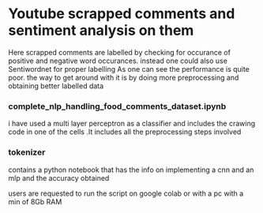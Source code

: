 # Youtube  scrapped comments and sentiment analysis on them

Here scrapped comments are labelled by checking for occurance of positive and negative word occurances. instead one could also use Sentiwordnet for proper labelling
 As one can see the performance is quite poor.
the way to get around with it is by doing more preprocessing and obtaining better labelled data

### complete_nlp_handling_food_comments_dataset.ipynb
i have used a multi layer perceptron as a classifier and includes the crawing code in one of the cells .It includes all the preprocessing steps involved

### tokenizer  
contains a python notebook that has the info on implementing a cnn and an mlp and the accuracy obtained

users are requested to run the script on google colab or with a pc with  a min of 8Gb RAM
